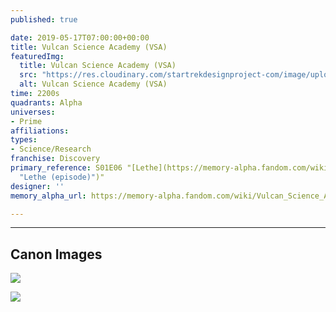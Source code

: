 ```yaml
---
published: true

date: 2019-05-17T07:00:00+00:00
title: Vulcan Science Academy (VSA)
featuredImg:
  title: Vulcan Science Academy (VSA)
  src: "https://res.cloudinary.com/startrekdesignproject-com/image/upload/v1556833085/VulcanScienceAcademy.png"
  alt: Vulcan Science Academy (VSA)
time: 2200s
quadrants: Alpha
universes:
- Prime
affiliations:
types:
- Science/Research
franchise: Discovery
primary_reference: S01E06 "[Lethe](https://memory-alpha.fandom.com/wiki/Lethe
  "Lethe (episode)")"
designer: ''
memory_alpha_url: https://memory-alpha.fandom.com/wiki/Vulcan_Science_Academy

---
```

___
## Canon Images

![](https://res.cloudinary.com/startrekdesignproject-com/image/upload/v1556833084/DSC1x6_VulcanScienceAcademy5.jpg)

![](https://res.cloudinary.com/startrekdesignproject-com/image/upload/v1556833084/DSC1x6_VulcanScienceAcademy4.jpg)